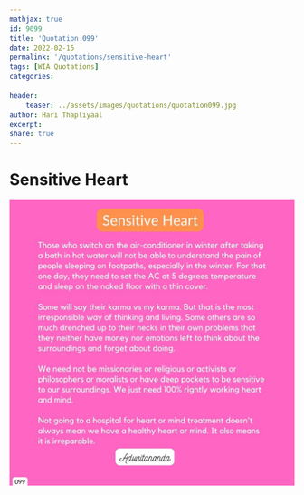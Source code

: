 ```yaml
---
mathjax: true
id: 9099
title: 'Quotation 099'
date: 2022-02-15
permalink: '/quotations/sensitive-heart'
tags: [WIA Quotations] 
categories: 

header:
    teaser: ../assets/images/quotations/quotation099.jpg
author: Hari Thapliyaal 
excerpt:
share: true 
---
```


# Sensitive Heart

![Sensitive Heart](../assets/images/quotations/quotation099.jpg)
